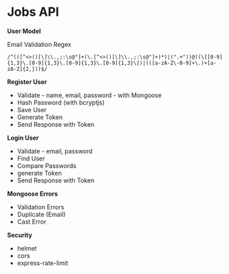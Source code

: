 # Jobs API

**User Model**

Email Validation Regex

```regex
/^(([^<>()[\]\\.,;:\s@"]+(\.[^<>()[\]\\.,;:\s@"]+)*)|(".+"))@((\[[0-9]{1,3}\.[0-9]{1,3}\.[0-9]{1,3}\.[0-9]{1,3}\])|(([a-zA-Z\-0-9]+\.)+[a-zA-Z]{2,}))$/
```

**Register User**

- Validate - name, email, password - with Mongoose
- Hash Password (with bcryptjs)
- Save User
- Generate Token
- Send Response with Token

**Login User**

- Validate - email, password 
- Find User
- Compare Passwords
- generate Token
- Send Response with Token

 **Mongoose Errors**

- Validation Errors
- Duplicate (Email)
- Cast Error

**Security**

- helmet
- cors
- express-rate-limit
